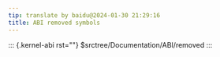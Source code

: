 ```yaml
---
tip: translate by baidu@2024-01-30 21:29:16
title: ABI removed symbols
---
```


::: {.kernel-abi rst=""}
\$srctree/Documentation/ABI/removed
:::
